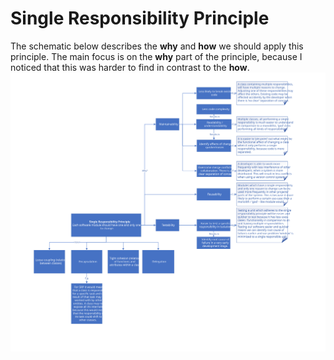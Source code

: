 # Single Responsibility Principle
The schematic below describes the **why** and **how** we should apply this principle. The main focus is on the **why** part of the principle, because I noticed that this was harder to find in contrast to the **how**.
![Single Responsibility Principle](https://github.com/NiekBeijloos/SOLID/blob/master/Single%20Responsibility%20Principle/Single%20Responsibility%20Principle.svg)
